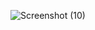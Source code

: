 ![Screenshot (10)](https://github.com/utk145/Learning-Phase-Projects-HTML-CSS-JS/assets/122993091/be90ea9e-47f1-42ef-b572-9566b6cf97c8)
